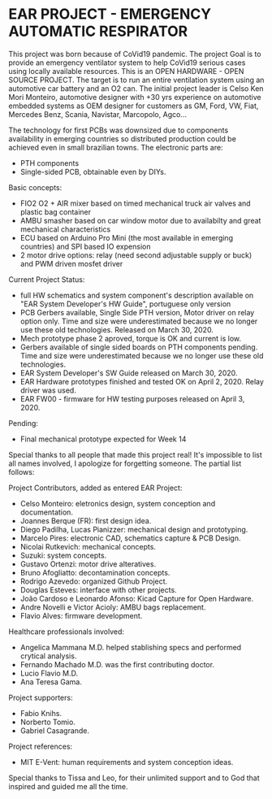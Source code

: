 # EAR PROJECT - EMERGENCY AUTOMATIC RESPIRATOR
This project was born because of CoVid19 pandemic.
The project Goal is to provide an emergency ventilator system to help CoVid19 serious cases using locally available resources.
This is an OPEN HARDWARE - OPEN SOURCE PROJECT.
The target is to run an entire ventilation system using an automotive car battery and an O2 can.
The initial project leader is Celso Ken Mori Monteiro, automotive designer with +30 yrs experience on automotive embedded systems
as OEM designer for customers as GM, Ford, VW, Fiat, Mercedes Benz, Scania, Navistar, Marcopolo, Agco...

The technology for first PCBs was downsized due to components availability in emerging countries so distributed production could be achieved even in small brazilian towns. The electronic parts are:
- PTH components
- Single-sided PCB, obtainable even by DIYs.

Basic concepts:
- FIO2 O2 + AIR mixer based on timed mechanical truck air valves and plastic bag container
- AMBU smasher based on car window motor due to availabilty and great mechanical characteristics
- ECU based on Arduino Pro Mini (the most available in emerging countries) and SPI based IO expension
- 2 motor drive options: relay (need second adjustable supply or buck) and PWM driven mosfet driver

Current Project Status:
- full HW schematics and system component's description available on "EAR System Developer's HW Guide", portuguese only version
- PCB Gerbers available, Single Side PTH version, Motor driver on relay option only. Time and size were underestimated because we no longer use these old technologies. Released on March 30, 2020.
- Mech prototype phase 2 aproved, torque is OK and current is low.
- Gerbers available of single sided boards on PTH components pending. Time and size were underestimated because we no longer use these old technologies. 
- EAR System Developer's SW Guide released on March 30, 2020.
- EAR Hardware prototypes finished and tested OK on April 2, 2020. Relay driver was used.
- EAR FW00 - firmware for HW testing purposes released on April 3, 2020.


Pending:
- Final mechanical prototype expected for Week 14

Special thanks to all people that made this project real!
It's impossible to list all names involved, I apologize for forgetting someone.
The partial list follows:

Project Contributors, added as entered EAR Project:
- Celso Monteiro: eletronics design, system conception and documentation.
- Joannes Berque (FR): first design idea.
- Diego Padilha, Lucas Pianizzer: mechanical design and prototyping. 
- Marcelo Pires: electronic CAD, schematics capture & PCB Design.
- Nicolai Rutkevich: mechanical concepts.
- Suzuki: system concepts.
- Gustavo Ortenzi: motor drive alteratives.
- Bruno Afogliatto: decontamination concepts.
- Rodrigo Azevedo: organized Github Project.
- Douglas Esteves: interface with other projects.
- João Cardoso e Leonardo Afonso: Kicad Capture for Open Hardware.
- Andre Novelli e Victor Acioly: AMBU bags replacement.
- Flavio Alves: firmware development.

Healthcare professionals involved:
- Angelica Mammana M.D. helped stablishing specs and performed crytical analysis.
- Fernando Machado M.D. was the first contributing doctor.
- Lucio Flavio M.D.
- Ana Teresa Gama.

Project supporters:
- Fabio Knihs.
- Norberto Tomio.
- Gabriel Casagrande.

Project references:
- MIT E-Vent: human requirements and system conception ideas.

Special thanks to Tissa and Leo, for their unlimited support and to God that inspired and guided me all the time.

